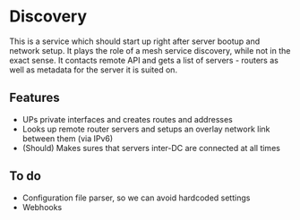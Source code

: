 <!--
https://superuser.com/questions/757782/iptables-append-forward-required-for-routing-between-nic-alias-ips
https://joejulian.name/post/how-to-configure-linux-vxlans-with-multiple-unicast-endpoints/
https://lxadm.com/Unicast_VXLAN:_overlay_network_for_multiple_servers_with_dozens_of_containers#MTU_issue
https://briantsaunders.github.io/posts/2019/05/creating-vxlan-tunnel-in-linux-with-python/
https://baturin.org/docs/iproute2/#ip-link-vxlan
https://backreference.org/2013/07/23/gre-bridging-ipsec-and-nfqueue/ ***
https://superuser.com/questions/1185070/transparent-tunnel-between-interfaces-on-remote-hosts
https://vincent.bernat.ch/en/blog/2017-vxlan-linux#other-considerations
https://vincent.bernat.ch/en/blog/2012-multicast-vxlan
 -->

 # Discovery
 This is a service which should start up right after server bootup and network setup. It plays the role of a mesh service discovery, while not in the exact sense. It contacts remote API and gets a list of servers - routers as well as metadata for the server it is suited on.

 ## Features
 - UPs private interfaces and creates routes and addresses
 - Looks up remote router servers and setups an overlay network link between them (via IPv6)
 - (Should) Makes sures that servers inter-DC are connected at all times

## To do
- Configuration file parser, so we can avoid hardcoded settings
- Webhooks